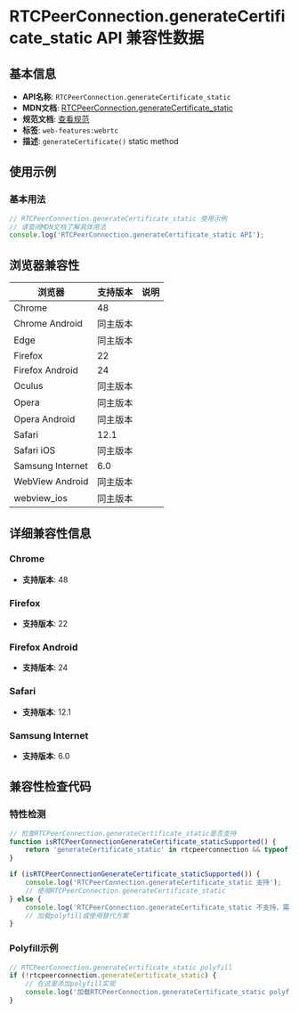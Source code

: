 # RTCPeerConnection.generateCertificate_static API 兼容性数据

## 基本信息

- **API名称**: `RTCPeerConnection.generateCertificate_static`
- **MDN文档**: [RTCPeerConnection.generateCertificate_static](https://developer.mozilla.org/docs/Web/API/RTCPeerConnection/generateCertificate_static)
- **规范文档**: [查看规范](https://w3c.github.io/webrtc-pc/#dom-rtcpeerconnection-generatecertificate)
- **标签**: `web-features:webrtc`
- **描述**: `generateCertificate()` static method

## 使用示例

### 基本用法

```javascript
// RTCPeerConnection.generateCertificate_static 使用示例
// 请查阅MDN文档了解具体用法
console.log('RTCPeerConnection.generateCertificate_static API');
```

## 浏览器兼容性

| 浏览器 | 支持版本 | 说明 |
|--------|----------|------|
| Chrome | 48 |  |
| Chrome Android | 同主版本 |  |
| Edge | 同主版本 |  |
| Firefox | 22 |  |
| Firefox Android | 24 |  |
| Oculus | 同主版本 |  |
| Opera | 同主版本 |  |
| Opera Android | 同主版本 |  |
| Safari | 12.1 |  |
| Safari iOS | 同主版本 |  |
| Samsung Internet | 6.0 |  |
| WebView Android | 同主版本 |  |
| webview_ios | 同主版本 |  |

## 详细兼容性信息

### Chrome

- **支持版本**: 48

### Firefox

- **支持版本**: 22

### Firefox Android

- **支持版本**: 24

### Safari

- **支持版本**: 12.1

### Samsung Internet

- **支持版本**: 6.0

## 兼容性检查代码

### 特性检测

```javascript
// 检查RTCPeerConnection.generateCertificate_static是否支持
function isRTCPeerConnectionGenerateCertificate_staticSupported() {
    return 'generateCertificate_static' in rtcpeerconnection && typeof rtcpeerconnection.generateCertificate_static === 'function';
}

if (isRTCPeerConnectionGenerateCertificate_staticSupported()) {
    console.log('RTCPeerConnection.generateCertificate_static 支持');
    // 使用RTCPeerConnection.generateCertificate_static
} else {
    console.log('RTCPeerConnection.generateCertificate_static 不支持，需要polyfill');
    // 加载polyfill或使用替代方案
}
```

### Polyfill示例

```javascript
// RTCPeerConnection.generateCertificate_static polyfill
if (!rtcpeerconnection.generateCertificate_static) {
    // 在这里添加polyfill实现
    console.log('加载RTCPeerConnection.generateCertificate_static polyfill');
}
```

